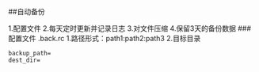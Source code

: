 ##自动备份

1.配置文件
2.每天定时更新并记录日志
3.对文件压缩
4.保留3天的备份数据
###配置文件 .back.rc
1.路径形式：path1:path2:path3
2.目标目录
```
backup_path=
dest_dir=
```
